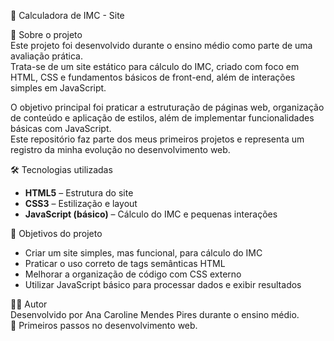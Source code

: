 🧮 Calculadora de IMC - Site  

📌 Sobre o projeto  
Este projeto foi desenvolvido durante o ensino médio como parte de uma avaliação prática.  
Trata-se de um site estático para cálculo do IMC, criado com foco em HTML, CSS e fundamentos básicos de front-end, além de interações simples em JavaScript.  

O objetivo principal foi praticar a estruturação de páginas web, organização de conteúdo e aplicação de estilos, além de implementar funcionalidades básicas com JavaScript.  
Este repositório faz parte dos meus primeiros projetos e representa um registro da minha evolução no desenvolvimento web.  

🛠️ Tecnologias utilizadas  
- **HTML5** – Estrutura do site  
- **CSS3** – Estilização e layout  
- **JavaScript (básico)** – Cálculo do IMC e pequenas interações  

🎯 Objetivos do projeto  
- Criar um site simples, mas funcional, para cálculo do IMC  
- Praticar o uso correto de tags semânticas HTML  
- Melhorar a organização de código com CSS externo  
- Utilizar JavaScript básico para processar dados e exibir resultados  

👩‍💻 Autor  
Desenvolvido por Ana Caroline Mendes Pires durante o ensino médio.  
📅 Primeiros passos no desenvolvimento web.  
